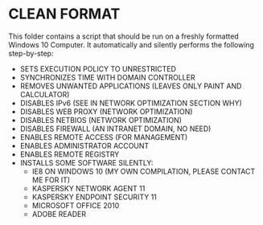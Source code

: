 # CLEAN FORMAT
This folder contains a script that should be run on a freshly formatted Windows 10 Computer. It automatically and silently performs the following step-by-step:
* SETS EXECUTION POLICY TO UNRESTRICTED
* SYNCHRONIZES TIME WITH DOMAIN CONTROLLER
* REMOVES UNWANTED APPLICATIONS (LEAVES ONLY PAINT AND CALCULATOR)
* DISABLES IPv6 (SEE IN NETWORK OPTIMIZATION SECTION WHY)
* DISABLES WEB PROXY (NETWORK OPTIMIZATION)
* DISABLES NETBIOS (NETWORK OPTIMIZATION)
* DISABLES FIREWALL (AN INTRANET DOMAIN, NO NEED)
* ENABLES REMOTE ACCESS (FOR MANAGEMENT)
* ENABLES ADMINISTRATOR ACCOUNT
* ENABLES REMOTE REGISTRY
* INSTALLS SOME SOFTWARE SILENTLY:
    * IE8 ON WINDOWS 10 (MY OWN COMPILATION, PLEASE CONTACT ME FOR IT)
    * KASPERSKY NETWORK AGENT 11
    * KASPERSKY ENDPOINT SECURITY 11
    * MICROSOFT OFFICE 2010
    * ADOBE READER

